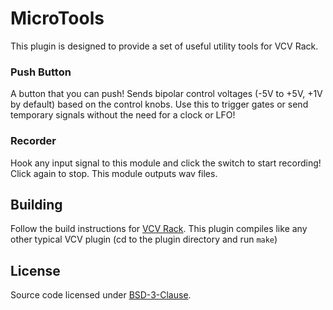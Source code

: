 # MicroTools

This plugin is designed to provide a set of useful utility tools for VCV Rack.

### Push Button
A button that you can push! Sends bipolar control voltages (-5V to +5V, +1V by default) based on the control knobs. Use this to trigger gates or send temporary signals without the need for a clock or LFO!

### Recorder
Hook any input signal to this module and click the switch to start recording! Click again to stop. This module outputs wav files.

## Building

Follow the build instructions for [VCV Rack](https://github.com/VCVRack/Rack). This plugin compiles like any other typical VCV plugin (cd to the plugin directory and run `make`)

## License

Source code licensed under [BSD-3-Clause](LICENSE.txt).
